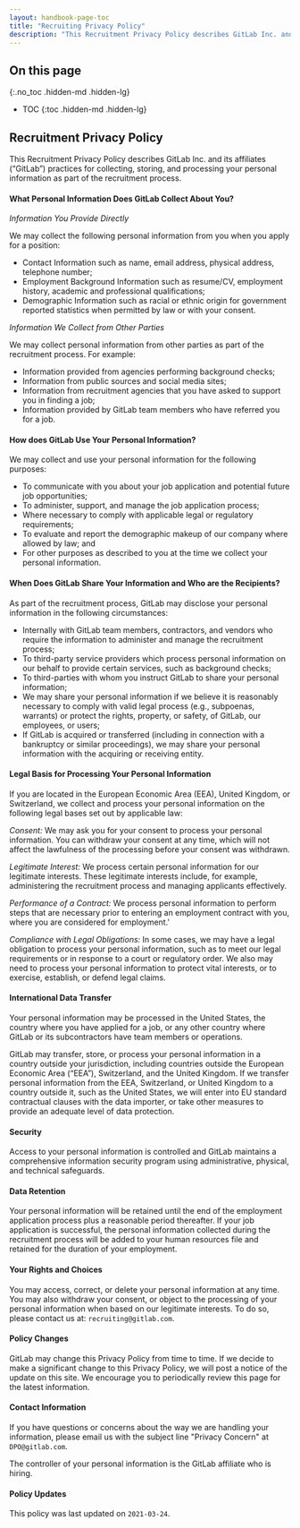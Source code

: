 ```yaml
---
layout: handbook-page-toc
title: "Recruiting Privacy Policy"
description: "This Recruitment Privacy Policy describes GitLab Inc. and its affiliates ("GitLab") practices for collecting, storing, and processing your personal information as part of the recruitment process."
---
```


## On this page
{:.no_toc .hidden-md .hidden-lg}

- TOC
{:toc .hidden-md .hidden-lg}

## Recruitment Privacy Policy

This Recruitment Privacy Policy describes GitLab Inc. and its affiliates (“GitLab”) practices for collecting, storing, and processing your personal information as part of the recruitment process.

#### What Personal Information Does GitLab Collect About You?

*Information You Provide Directly*

We may collect the following personal information from you when you apply for a position:
* Contact Information such as name, email address, physical address, telephone number;
* Employment Background Information such as resume/CV, employment history, academic and professional qualifications;
* Demographic Information such as racial or ethnic origin for government reported statistics when permitted by law or with your consent.

*Information We Collect from Other Parties*

We may collect personal information from other parties as part of the recruitment process. For example:
* Information provided from agencies performing background checks;
* Information from public sources and social media sites;
* Information from recruitment agencies that you have asked to support you in finding a job;
* Information provided by GitLab team members who have referred you for a job.

#### How does GitLab Use Your Personal Information?

We may collect and use your personal information for the following purposes:
* To communicate with you about your job application and potential future job opportunities;
* To administer, support, and manage the job application process;
* Where necessary to comply with applicable legal or regulatory requirements;
* To evaluate and report the demographic makeup of our company where allowed by law; and
* For other purposes as described to you at the time we collect your personal information.

#### When Does GitLab Share Your Information and Who are the Recipients?

As part of the recruitment process, GitLab may disclose your personal information in the following circumstances:
* Internally with GitLab team members, contractors, and vendors who require the information to administer and manage the recruitment process;
* To third-party service providers which process personal information on our behalf to provide certain services, such as background checks;
* To third-parties with whom you instruct GitLab to share your personal information;
* We may share your personal information if we believe it is reasonably necessary to comply with valid legal process (e.g., subpoenas, warrants) or protect the rights, property, or safety, of GitLab, our employees, or users;
* If GitLab is acquired or transferred (including in connection with a bankruptcy or similar proceedings), we may share your personal information with the acquiring or receiving entity. 

#### Legal Basis for Processing Your Personal Information

If you are located in the European Economic Area (EEA), United Kingdom, or Switzerland, we collect and process your personal information on the following legal bases set out by applicable law:

*Consent:* We may ask you for your consent to process your personal information. You can withdraw your consent at any time, which will not affect the lawfulness of the processing before your consent was withdrawn. 

*Legitimate Interest:* We process certain personal information for our legitimate interests. These legitimate interests include, for example, administering the recruitment process and managing applicants effectively.

*Performance of a Contract:* We process personal information to perform steps that are necessary prior to entering an employment contract with you, where you are considered for employment.'

*Compliance with Legal Obligations:* In some cases, we may have a legal obligation to process your personal information, such as to meet our legal requirements or in response to a court or regulatory order. We also may need to process your personal information to protect vital interests, or to exercise, establish, or defend legal claims.

#### International Data Transfer

Your personal information may be processed in the United States, the country where you have applied for a job, or any other country where GitLab or its subcontractors have team members or operations.

GitLab may transfer, store, or process your personal information in a country outside your jurisdiction, including countries outside the European Economic Area (“EEA”), Switzerland, and the United Kingdom. If we transfer personal information from the EEA, Switzerland, or United Kingdom to a country outside it, such as the United States, we will enter into EU standard contractual clauses with the data importer, or take other measures to provide an adequate level of data protection.

#### Security

Access to your personal information is controlled and GitLab maintains a comprehensive information security program using administrative, physical, and technical safeguards. 

#### Data Retention

Your personal information will be retained until the end of the employment application process plus a reasonable period thereafter. If your job application is successful, the personal information collected during the recruitment process will be added to your human resources file and retained for the duration of your employment.

#### Your Rights and Choices

You may access, correct, or delete your personal information at any time. You may also withdraw your consent, or object to the processing of your personal information when based on our legitimate interests. To do so, please contact us at: `recruiting@gitlab.com`.    

#### Policy Changes

GitLab may change this Privacy Policy from time to time. If we decide to make a significant change to this Privacy Policy, we will post a notice of the update on this site. We encourage you to periodically review this page for the latest information.

#### Contact Information

If you have questions or concerns about the way we are handling your information, please email us with the subject line "Privacy Concern" at `DPO@gitlab.com`.

The controller of your personal information is the GitLab affiliate who is hiring.

#### Policy Updates

This policy was last updated on `2021-03-24`.

